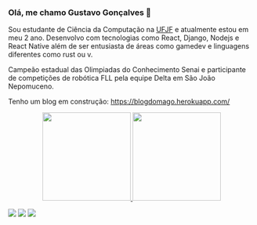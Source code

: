 ### Olá, me chamo Gustavo Gonçalves 🔮

<!--
**IAmTheMage/IAmTheMage** is a ✨ _special_ ✨ repository because its `README.md` (this file) appears on your GitHub profile.

Here are some ideas to get you started:

- 🔭 I’m currently working on ...
- 🌱 I’m currently learning ...
- 👯 I’m looking to collaborate on ...
- 🤔 I’m looking for help with ...
- 💬 Ask me about ...
- 📫 How to reach me: ...
- 😄 Pronouns: ...
- ⚡ Fun fact: ...
-->
Sou estudante de Ciência da Computação na [UFJF](https://www2.ufjf.br/ufjf/) e atualmente estou em meu 2 ano.
Desenvolvo com tecnologias como React, Django, Nodejs e React Native além de ser entusiasta de áreas como gamedev e
linguagens diferentes como rust ou v.

Campeão estadual das Olimpiadas do Conhecimento Senai e participante de competições de robótica FLL pela equipe Delta em
São João Nepomuceno.

Tenho um blog em construção: https://blogdomago.herokuapp.com/

<div align="center">
  <a href="https://github.com/IAmTheMage">
  <img height="180em" src="https://github-readme-stats.vercel.app/api?username=IAmTheMage&show_icons=true&theme=dracula&include_all_commits=true&count_private=true"/>
  <img height="180em" src="https://github-readme-stats.vercel.app/api/top-langs/?username=IAmTheMage&layout=compact&langs_count=7&theme=dracula"/>
</div>
  
 <a href="https://www.instagram.com/01gustavogoncalves/" target="_blank"><img src="https://img.shields.io/badge/-Instagram-%23E4405F?style=for-the-badge&logo=instagram&logoColor=white" target="_blank"></a>
  <a href = "mailto:gustavosjn2013@gmail.com"><img src="https://img.shields.io/badge/-Gmail-%23333?style=for-the-badge&logo=gmail&logoColor=white" target="_blank"></a>
  <a href="www.linkedin.com/in/gustavo-silva-2a9173193/" target="_blank"><img src="https://img.shields.io/badge/-LinkedIn-%230077B5?style=for-the-badge&logo=linkedin&logoColor=white" target="_blank"></a> 
